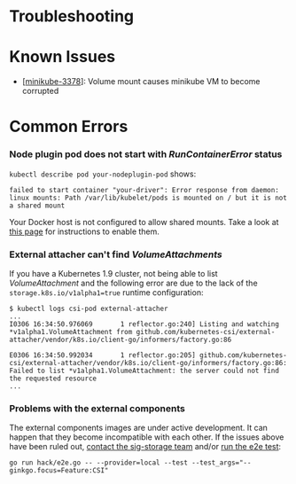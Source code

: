 # Troubleshooting

# Known Issues
- [[minikube-3378](https://github.com/kubernetes/minikube/issues/3378)]: Volume mount causes minikube VM to become corrupted

# Common Errors

### Node plugin pod does not start with *RunContainerError* status 

`kubectl describe pod your-nodeplugin-pod` shows:
```
failed to start container "your-driver": Error response from daemon:
linux mounts: Path /var/lib/kubelet/pods is mounted on / but it is not a shared mount
```

Your Docker host is not configured to allow shared mounts. Take a look at [this page][docker-shared-mount] for instructions to enable them.

[docker-shared-mount]: https://kubernetes.io/docs/concepts/storage/volumes/#configuration


### External attacher can't find _VolumeAttachments_

If you have a Kubernetes 1.9 cluster, not being able to list _VolumeAttachment_
and the following error are due to the lack of the
`storage.k8s.io/v1alpha1=true` runtime configuration:

```
$ kubectl logs csi-pod external-attacher
...
I0306 16:34:50.976069       1 reflector.go:240] Listing and watching *v1alpha1.VolumeAttachment from github.com/kubernetes-csi/external-attacher/vendor/k8s.io/client-go/informers/factory.go:86

E0306 16:34:50.992034       1 reflector.go:205] github.com/kubernetes-csi/external-attacher/vendor/k8s.io/client-go/informers/factory.go:86: Failed to list *v1alpha1.VolumeAttachment: the server could not find the requested resource
...
```


### Problems with the external components

The external components images are under active development. It can
happen that they become incompatible with each other. If the
 issues above have been ruled out, [contact the sig-storage
team](https://github.com/kubernetes/community/tree/master/sig-storage) and/or
[run the e2e test](https://github.com/kubernetes/community/blob/master/contributors/devel/sig-testing/e2e-tests.md#local-clusters):
```
go run hack/e2e.go -- --provider=local --test --test_args="--ginkgo.focus=Feature:CSI"
```
